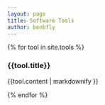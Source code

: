 ```yaml
---
layout: page
title: Software Tools
author: benbfly
---
```


{% for tool in site.tools %}

### {{tool.title}}
{{tool.content | markdownify }}

{% endfor %}
